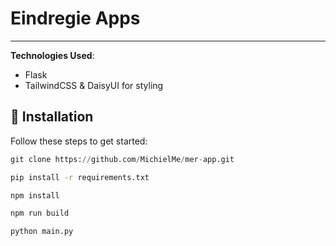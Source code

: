 # Eindregie Apps

---

**Technologies Used**: 
* Flask
* TailwindCSS & DaisyUI for styling

## 🚀 Installation

Follow these steps to get started:


```python
git clone https://github.com/MichielMe/mer-app.git
```

```bash
pip install -r requirements.txt
```

```bash
npm install
```

```bash
npm run build
```

```bash
python main.py
```